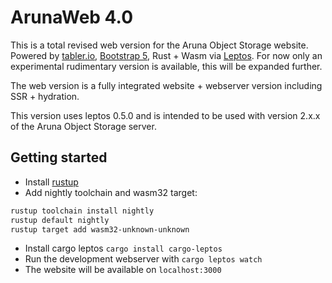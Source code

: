 # ArunaWeb 4.0

This is a total revised web version for the Aruna Object Storage website. Powered by [tabler.io](https://tabler.io/), [Bootstrap 5](https://getbootstrap.com/), Rust + Wasm via [Leptos](https://github.com/leptos-rs/leptos).
For now only an experimental rudimentary version is available, this will be expanded further.

The web version is a fully integrated website + webserver version including SSR + hydration.

This version uses leptos 0.5.0 and is intended to be used with version 2.x.x of the Aruna Object Storage server.


## Getting started

- Install [rustup](https://rustup.rs/)
- Add nightly toolchain and wasm32 target:

```bash
rustup toolchain install nightly
rustup default nightly
rustup target add wasm32-unknown-unknown
```

- Install cargo leptos `cargo install cargo-leptos`
- Run the development webserver with `cargo leptos watch`
- The website will be available on `localhost:3000`